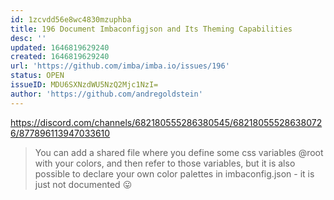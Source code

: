 ```yaml
---
id: 1zcvdd56e8wc4830mzuphba
title: 196 Document Imbaconfigjson and Its Theming Capabilities
desc: ''
updated: 1646819629240
created: 1646819629240
url: 'https://github.com/imba/imba.io/issues/196'
status: OPEN
issueID: MDU6SXNzdWU5NzQ2Mjc1NzI=
author: 'https://github.com/andregoldstein'
---
```

https://discord.com/channels/682180555286380545/682180555286380726/877896113947033610

> You can add a shared file where you define some css variables @root with your colors, and then refer to those variables, but it is also possible to declare your own color palettes in imbaconfig.json - it is just not documented :stuck_out_tongue:
